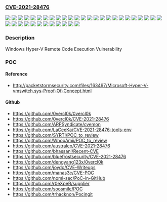 ### [CVE-2021-28476](https://cve.mitre.org/cgi-bin/cvename.cgi?name=CVE-2021-28476)
![](https://img.shields.io/static/v1?label=Product&message=Windows%2010%20Version%201507&color=blue)
![](https://img.shields.io/static/v1?label=Product&message=Windows%2010%20Version%201607&color=blue)
![](https://img.shields.io/static/v1?label=Product&message=Windows%2010%20Version%201803&color=blue)
![](https://img.shields.io/static/v1?label=Product&message=Windows%2010%20Version%201809&color=blue)
![](https://img.shields.io/static/v1?label=Product&message=Windows%2010%20Version%201909&color=blue)
![](https://img.shields.io/static/v1?label=Product&message=Windows%2010%20Version%202004&color=blue)
![](https://img.shields.io/static/v1?label=Product&message=Windows%2010%20Version%2020H2&color=blue)
![](https://img.shields.io/static/v1?label=Product&message=Windows%207%20Service%20Pack%201&color=blue)
![](https://img.shields.io/static/v1?label=Product&message=Windows%208.1&color=blue)
![](https://img.shields.io/static/v1?label=Product&message=Windows%20Server%202008%20%20Service%20Pack%202&color=blue)
![](https://img.shields.io/static/v1?label=Product&message=Windows%20Server%202008%20R2%20Service%20Pack%201%20(Server%20Core%20installation)&color=blue)
![](https://img.shields.io/static/v1?label=Product&message=Windows%20Server%202008%20R2%20Service%20Pack%201&color=blue)
![](https://img.shields.io/static/v1?label=Product&message=Windows%20Server%202008%20Service%20Pack%202%20(Server%20Core%20installation)&color=blue)
![](https://img.shields.io/static/v1?label=Product&message=Windows%20Server%202012%20(Server%20Core%20installation)&color=blue)
![](https://img.shields.io/static/v1?label=Product&message=Windows%20Server%202012%20R2%20(Server%20Core%20installation)&color=blue)
![](https://img.shields.io/static/v1?label=Product&message=Windows%20Server%202012%20R2&color=blue)
![](https://img.shields.io/static/v1?label=Product&message=Windows%20Server%202012&color=blue)
![](https://img.shields.io/static/v1?label=Product&message=Windows%20Server%202016%20(Server%20Core%20installation)&color=blue)
![](https://img.shields.io/static/v1?label=Product&message=Windows%20Server%202016&color=blue)
![](https://img.shields.io/static/v1?label=Product&message=Windows%20Server%202019%20(Server%20Core%20installation)&color=blue)
![](https://img.shields.io/static/v1?label=Product&message=Windows%20Server%202019&color=blue)
![](https://img.shields.io/static/v1?label=Product&message=Windows%20Server%20version%202004&color=blue)
![](https://img.shields.io/static/v1?label=Product&message=Windows%20Server%20version%2020H2&color=blue)
![](https://img.shields.io/static/v1?label=Product&message=Windows%20Server%2C%20version%201909%20(Server%20Core%20installation)&color=blue)
![](https://img.shields.io/static/v1?label=Version&message=10.0.0%3C%2010.0.10240.18931%20&color=brighgreen)
![](https://img.shields.io/static/v1?label=Version&message=10.0.0%3C%2010.0.14393.4401%20&color=brighgreen)
![](https://img.shields.io/static/v1?label=Version&message=10.0.0%3C%2010.0.17134.2207%20&color=brighgreen)
![](https://img.shields.io/static/v1?label=Version&message=10.0.0%3C%2010.0.17763.1935%20&color=brighgreen)
![](https://img.shields.io/static/v1?label=Version&message=10.0.0%3C%2010.0.18363.1556%20&color=brighgreen)
![](https://img.shields.io/static/v1?label=Version&message=10.0.0%3C%2010.0.19041.982%20&color=brighgreen)
![](https://img.shields.io/static/v1?label=Version&message=10.0.0%3C%2010.0.19042.982%20&color=brighgreen)
![](https://img.shields.io/static/v1?label=Version&message=6.0.0%3C%206.0.6003.21117%20&color=brighgreen)
![](https://img.shields.io/static/v1?label=Version&message=6.0.0%3C%206.1.7601.24597%20&color=brighgreen)
![](https://img.shields.io/static/v1?label=Version&message=6.1.0%3C%206.1.7601.24597%20&color=brighgreen)
![](https://img.shields.io/static/v1?label=Version&message=6.2.0%3C%206.2.9200.23347%20&color=brighgreen)
![](https://img.shields.io/static/v1?label=Version&message=6.3.0%3C%206.3.9600.20017%20&color=brighgreen)
![](https://img.shields.io/static/v1?label=Vulnerability&message=Remote%20Code%20Execution&color=brighgreen)

### Description

Windows Hyper-V Remote Code Execution Vulnerability

### POC

#### Reference
- http://packetstormsecurity.com/files/163497/Microsoft-Hyper-V-vmswitch.sys-Proof-Of-Concept.html

#### Github
- https://github.com/0vercl0k/0vercl0k
- https://github.com/0vercl0k/CVE-2021-28476
- https://github.com/ARPSyndicate/cvemon
- https://github.com/LaCeeKa/CVE-2021-28476-tools-env
- https://github.com/SYRTI/POC_to_review
- https://github.com/WhooAmii/POC_to_review
- https://github.com/australeo/CVE-2021-28476
- https://github.com/bhassani/Recent-CVE
- https://github.com/bluefrostsecurity/CVE-2021-28476
- https://github.com/dengyang123x/0vercl0k
- https://github.com/joydo/CVE-Writeups
- https://github.com/manas3c/CVE-POC
- https://github.com/nomi-sec/PoC-in-GitHub
- https://github.com/r0eXpeR/supplier
- https://github.com/soosmile/POC
- https://github.com/trhacknon/Pocingit

